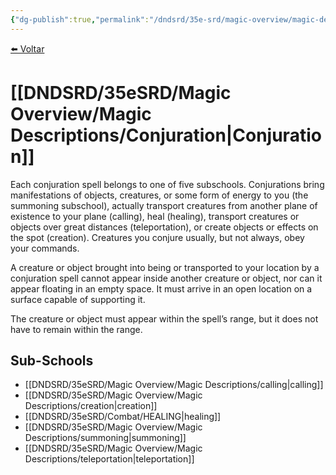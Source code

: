```yaml
---
{"dg-publish":true,"permalink":"/dndsrd/35e-srd/magic-overview/magic-descriptions/conjuration/","dgHomeLink":true,"dgPassFrontmatter":false,"dgShowBacklinks":true,"dgShowLocalGraph":true}
---
```



<a href="javascript:history.back()">⬅️ Voltar</a>
# [[DNDSRD/35eSRD/Magic Overview/Magic Descriptions/Conjuration|Conjuration]]

Each conjuration spell belongs to one of five subschools. Conjurations bring manifestations of objects, creatures, or some form of energy to you (the summoning subschool), actually transport creatures from another plane of existence to your plane (calling), heal (healing), transport creatures or objects over great distances (teleportation), or create objects or effects on the spot (creation). Creatures you conjure usually, but not always, obey your commands.

A creature or object brought into being or transported to your location by a conjuration spell cannot appear inside another creature or object, nor can it appear floating in an empty space. It must arrive in an open location on a surface capable of supporting it.

The creature or object must appear within the spell’s range, but it does not have to remain within the range.

## Sub-Schools
- [[DNDSRD/35eSRD/Magic Overview/Magic Descriptions/calling|calling]]
- [[DNDSRD/35eSRD/Magic Overview/Magic Descriptions/creation|creation]]
- [[DNDSRD/35eSRD/Combat/HEALING|healing]]
- [[DNDSRD/35eSRD/Magic Overview/Magic Descriptions/summoning|summoning]]
- [[DNDSRD/35eSRD/Magic Overview/Magic Descriptions/teleportation|teleportation]]